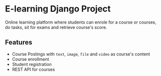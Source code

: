 # E-learning Django Project

Online learning platform where students can enrole for a course or courses, do tasks, sit for exams and retrieve course's score.

## Features

- Course Postings with ``text``, ``image``, ``file`` and ``video`` as course's content
- Course enrollment
- Student registration
- REST API for courses
